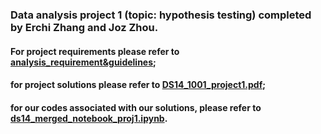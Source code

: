 ### Data analysis project 1 (topic: hypothesis testing) completed by Erchi Zhang and Joz Zhou. <br />
#### For project requirements please refer to [analysis_requirement&guidelines](/analysis_requirement&guidelines);<br/>
#### for project solutions please refer to [DS14_1001_project1.pdf](DS14_1001_project1.pdf);<br/>
#### for our codes associated with our solutions, please refer to [ds14_merged_notebook_proj1.ipynb](ds14_merged_notebook_proj1.ipynb).
